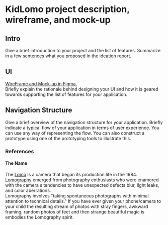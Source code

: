 # KidLomo project description, wireframe, and mock-up


## Intro
Give a brief introduction to your project and the list of features. Summarize in a few sentences what you proposed in the ideation report.

## UI 
[WireFrame and Mock-up in Figma.](link)\
Briefly explain the rationale behind designing your UI and how it is geared towards supporting the list of features for your application.

## Navigation Structure
Give a brief overview of the navigation structure for your application.
Briefly indicate a typical flow of your application in terms of user experience. You can use any way of representing the flow. You can also construct a prototype using one of the prototyping tools to illustrate this.

### References

#### The Name

The [Lomo](https://en.wikipedia.org/wiki/Toy_camera) is a camera that began its production life in the 1984. [Lomography](https://en.wikipedia.org/wiki/Toy_camera) emerged from photography enthusiasts who were enamored with the camera
s tendencies to have unexpected defects blur, light leaks, and color aberrations.\
Lomography involves "taking spontaneous photographs with minimal attention to technical details." If you have ever given your phone/camera to your child the resulting stream of photos with stray fingers, awkward framing, random photos of feet and then strange beautiful magic is embodies the Lomography spirit.

